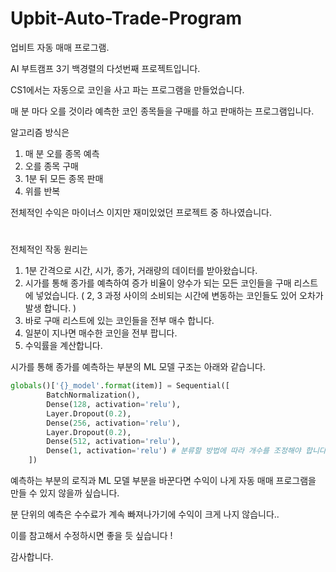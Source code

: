 # Upbit-Auto-Trade-Program
업비트 자동 매매 프로그램.

AI 부트캠프 3기 백경렬의 다섯번째 프로젝트입니다.

CS1에서는 자동으로 코인을 사고 파는 프로그램을 만들었습니다.

매 분 마다 오를 것이라 예측한 코인 종목들을 구매를 하고 판매하는 프로그램입니다.

알고리즘 방식은

1. 매 분 오를 종목 예측
2. 오를 종목 구매
3. 1분 뒤 모든 종목 판매
4. 위를 반복

전체적인 수익은 마이너스 이지만 재미있었던 프로젝트 중 하나였습니다.

#

전체적인 작동 원리는
1. 1분 간격으로 시간, 시가, 종가, 거래량의 데이터를 받아왔습니다.
2. 시가를 통해 종가를 예측하여 증가 비율이 양수가 되는 모든 코인들을 구매 리스트에 넣었습니다.
  ( 2, 3 과정 사이의 소비되는 시간에 변동하는 코인들도 있어 오차가 발생 합니다. )
3. 바로 구매 리스트에 있는 코인들을 전부 매수 합니다.
4. 일분이 지나면 매수한 코인을 전부 팝니다.
5. 수익률을 계산합니다.

시가를 통해 종가를 예측하는 부분의 ML 모델 구조는 아래와 같습니다.
```Python
globals()['{}_model'.format(item)] = Sequential([
        BatchNormalization(),
        Dense(128, activation='relu'),
        Layer.Dropout(0.2),
        Dense(256, activation='relu'),
        Layer.Dropout(0.2),
        Dense(512, activation='relu'),
        Dense(1, activation='relu') # 분류할 방법에 따라 개수를 조정해야 합니다. 
    ])
```
예측하는 부분의 로직과 ML 모델 부분을 바꾼다면 수익이 나게 자동 매매 프로그램을 만들 수 있지 않을까 싶습니다.

분 단위의 예측은 수수료가 계속 빠져나가기에 수익이 크게 나지 않습니다..

이를 참고해서 수정하시면 좋을 듯 싶습니다 !

감사합니다.
